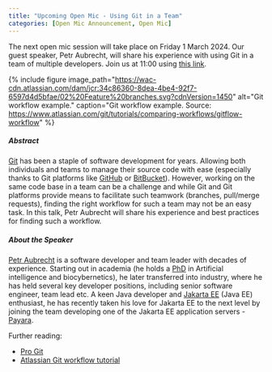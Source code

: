 ```yaml
---
title: "Upcoming Open Mic - Using Git in a Team"
categories: [Open Mic Announcement, Open Mic]
---
```


The next open mic session will take place on Friday 1 March 2024. Our guest speaker, Petr Aubrecht, will share his experience with
using Git in a team of multiple developers. Join us at 11:00 using [this link](https://meet.jit.si/open-mic-kbss).

{% include figure image_path="https://wac-cdn.atlassian.com/dam/jcr:34c86360-8dea-4be4-92f7-6597d4d5bfae/02%20Feature%20branches.svg?cdnVersion=1450" alt="Git workflow example." caption="Git workflow example. Source: https://www.atlassian.com/git/tutorials/comparing-workflows/gitflow-workflow" %}

##### Abstract

[Git](https://git-scm.com/) has been a staple of software development for years. Allowing both individuals and teams to manage
their source code with ease (especially thanks to Git platforms like [GitHub](https://github.com) or [BitBucket](https://bitbucket.org)).
However, working on the same code base in a team can be a challenge and while Git and Git platforms provide means to facilitate
such teamwork (branches, pull/merge requests), finding the right workflow for such a team may not be an easy task. In this talk,
Petr Aubrecht will share his experience and best practices for finding such a workflow.

##### About the Speaker

[Petr Aubrecht](https://www.linkedin.com/in/petraubrecht/) is a software developer and team leader with decades of experience. Starting out in academia (he holds a [PhD](https://home.asoftware.cz/school/disertace/disertation1.pdf) in Artificial intelligence and biocybernetics),
he later transferred into industry, where he has held several key developer positions, including senior software engineer, team lead etc. A keen Java developer
and [Jakarta EE](https://jakarta.ee/) (Java EE) enthusiast, he has recently taken his love for Jakarta EE to the next level by joining the team developing one of the
Jakarta EE application servers - [Payara](https://www.payara.fish/).

Further reading:
* [Pro Git](https://git-scm.com/book/en/v2)
* [Atlassian Git workflow tutorial](https://www.atlassian.com/git/tutorials/comparing-workflows/gitflow-workflow)
